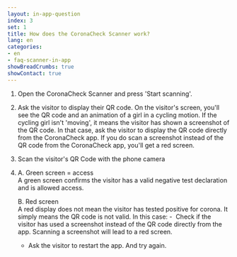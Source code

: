 ```yaml
---
layout: in-app-question
index: 3
set: 1
title: How does the CoronaCheck Scanner work?
lang: en
categories:
- en
- faq-scanner-in-app
showBreadCrumbs: true
showContact: true
---
```

1. Open the CoronaCheck Scanner and press 'Start scanning'.
2. Ask the visitor to display their QR code.
On the visitor's screen, you'll see the QR code and an animation of a girl in a cycling motion. If the cycling girl isn't 'moving', it means the visitor has shown a screenshot of the QR code. In that case, ask the visitor to display the QR code directly from the CoronaCheck app. If you do scan a screenshot instead of the QR code from the CoronaCheck app, you'll get a red screen.
3. Scan the visitor's QR Code with the phone camera
4. 
    A. Green screen = access<br />
    A green screen confirms the visitor has a valid negative test declaration and is allowed access.  

    B. Red screen<br />
    A red display does not mean the visitor has tested positive for corona. It simply means the QR code is not valid. In this case:
    -  Check if the visitor has used a screenshot instead of the QR code directly from the app. Scanning a screenshot will lead to a red screen.
    - Ask the visitor to restart the app. And try again.
